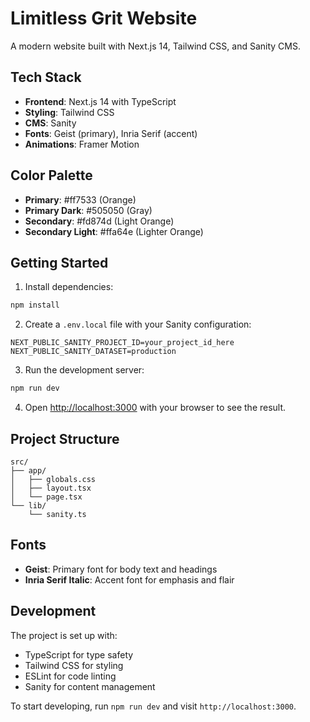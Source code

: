 # Limitless Grit Website

A modern website built with Next.js 14, Tailwind CSS, and Sanity CMS.

## Tech Stack

- **Frontend**: Next.js 14 with TypeScript
- **Styling**: Tailwind CSS
- **CMS**: Sanity
- **Fonts**: Geist (primary), Inria Serif (accent)
- **Animations**: Framer Motion

## Color Palette

- **Primary**: #ff7533 (Orange)
- **Primary Dark**: #505050 (Gray)
- **Secondary**: #fd874d (Light Orange)
- **Secondary Light**: #ffa64e (Lighter Orange)

## Getting Started

1. Install dependencies:
```bash
npm install
```

2. Create a `.env.local` file with your Sanity configuration:
```
NEXT_PUBLIC_SANITY_PROJECT_ID=your_project_id_here
NEXT_PUBLIC_SANITY_DATASET=production
```

3. Run the development server:
```bash
npm run dev
```

4. Open [http://localhost:3000](http://localhost:3000) with your browser to see the result.

## Project Structure

```
src/
├── app/
│   ├── globals.css
│   ├── layout.tsx
│   └── page.tsx
└── lib/
    └── sanity.ts
```

## Fonts

- **Geist**: Primary font for body text and headings
- **Inria Serif Italic**: Accent font for emphasis and flair

## Development

The project is set up with:
- TypeScript for type safety
- Tailwind CSS for styling
- ESLint for code linting
- Sanity for content management

To start developing, run `npm run dev` and visit `http://localhost:3000`.
